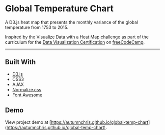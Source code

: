 # Global Temperature Chart

A D3.js heat map that presents the monthly variance of the global temperature from 1753 to 2015.

Inspired by the [Visualize Data with a Heat Map challenge](https://www.freecodecamp.org/learn/data-visualization/data-visualization-projects/visualize-data-with-a-heat-map) as part of the curriculum for the [Data Visualization Certification](https://www.freecodecamp.org/learn/data-visualization) on [freeCodeCamp](https://www.freecodecamp.org).

---

## Built With
* [D3.js](https://d3js.org)
* CSS3
* AJAX
* [Normalize.css](https://necolas.github.io/normalize.css)
* [Font Awesome](https://fontawesome.com)

## Demo

View project demo at [https://autumnchris.github.io/global-temp-chart](https://autumnchris.github.io/global-temp-chart).
